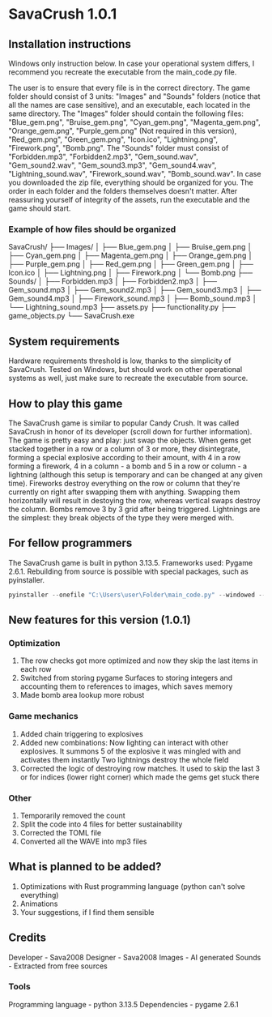 # SavaCrush 1.0.1

## Installation instructions

Windows only instruction below. In case your operational system differs, I recommend you recreate the executable from the main_code.py file.

The user is to ensure that every file is in the correct directory.
The game folder should consist of 3 units: "Images" and "Sounds" folders (notice that all the names are case sensitive), and an executable, each located in the same directory. The "Images" folder should contain the following files: "Blue_gem.png", "Bruise_gem.png", "Cyan_gem.png", "Magenta_gem.png", "Orange_gem.png", "Purple_gem.png" (Not required in this version), "Red_gem.png", "Green_gem.png", "Icon.ico", "Lightning.png", "Firework.png", "Bomb.png". The "Sounds" folder must consist of "Forbidden.mp3", "Forbidden2.mp3", "Gem_sound.wav", "Gem_sound2.wav", "Gem_sound3.mp3", "Gem_sound4.wav", "Lightning_sound.wav", "Firework_sound.wav", "Bomb_sound.wav". In case you downloaded the zip file, everything should be organized for you. The order in each folder and the folders themselves doesn't matter. After reassuring yourself of integrity of the assets, run the executable and the game should start.

### Example of how files should be organized
SavaCrush/
├── Images/
│ ├── Blue_gem.png
│ ├── Bruise_gem.png
│ ├── Cyan_gem.png
│ ├── Magenta_gem.png
│ ├── Orange_gem.png
│ ├── Purple_gem.png
│ ├── Red_gem.png
│ ├── Green_gem.png
│ ├── Icon.ico
│ ├── Lightning.png
│ ├── Firework.png
│ └── Bomb.png
├── Sounds/
│ ├── Forbidden.mp3
│ ├── Forbidden2.mp3
│ ├── Gem_sound.mp3
│ ├── Gem_sound2.mp3
│ ├── Gem_sound3.mp3
│ ├── Gem_sound4.mp3
│ ├── Firework_sound.mp3
│ ├── Bomb_sound.mp3
│ └── Lightning_sound.mp3
├── assets.py
├── functionality.py
├── game_objects.py
└── SavaCrush.exe

## System requirements

Hardware requirements threshold is low, thanks to the simplicity of SavaCrush. Tested on Windows, but should work on other operational systems as well, 
just make sure to recreate the executable from source.

## How to play this game

The SavaCrush game is similar to popular Candy Crush. It was called SavaCrush in honor of its developer (scroll down for further information). 
The game is pretty easy and play: just swap the objects. When gems get stacked together in a row or a column of 3 or more, they disintegrate, 
forming a special explosive according to their amount, with 4 in a row forming a firework, 4 in a column - a bomb and 5 in a row or column - 
a lightning (although this setup is temporary and can be changed at any given time). Fireworks destroy everything on the row or column that they're 
currently on right after swapping them with anything. Swapping them horizontally will result in destoying the row, whereas vertical swaps destroy 
the column. Bombs remove 3 by 3 grid after being triggered. Lightnings are the simplest: they break objects of the type they were merged with.

## For fellow programmers

The SavaCrush game is built in python 3.13.5. Frameworks used: Pygame 2.6.1. Rebuilding from source is possible with special packages, such as pyinstaller.

```powershell
pyinstaller --onefile "C:\Users\user\Folder\main_code.py" --windowed --icon="C:\Users\user\Folder\Images\Icon.ico" --name "SavaCrush"
```

## New features for this version (1.0.1)

### Optimization
1. The row checks got more optimized and now they skip the last items in each row
2. Switched from storing pygame Surfaces to storing integers and accounting them to references to images, which saves memory
3. Made bomb area lookup more robust

### Game mechanics
1. Added chain triggering to explosives
2. Added new combinations: Now lighting can interact with other explosives. It summons 5 of the explosive it was mingled with and activates them instantly
   Two lightnings destroy the whole field
3. Corrected the logic of destroying row matches. It used to skip the last 3 or for indices (lower right corner) which made the gems get stuck there

### Other
1. Temporarily removed the count
2. Split the code into 4 files for better sustainability
3. Corrected the TOML file
4. Converted all the WAVE into mp3 files

## What is planned to be added?

1. Optimizations with Rust programming language (python can't solve everything)
2. Animations
3. Your suggestions, if I find them sensible

## Credits

Developer - Sava2008
Designer - Sava2008
Images - AI generated
Sounds - Extracted from free sources

### Tools
Programming language - python 3.13.5
Dependencies - pygame 2.6.1
